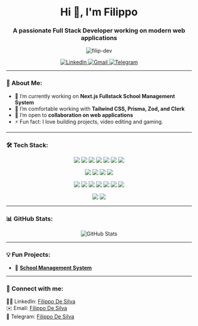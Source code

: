 <!-- Header -->
<h1 align="center">Hi 👋, I'm Filippo</h1>
<h3 align="center">A passionate Full Stack Developer working on modern web applications</h3>

<!-- Profile views counter -->
<p align="center"> <img src="https://komarev.com/ghpvc/?username=filip-dev&label=Profile%20views&color=0e75b6&style=flat" alt="filip-dev" /> </p>

<!-- Social Media Links -->
<p align="center">
  <a href="https://www.linkedin.com/in/filippo-de-silva-0982a7342" target="_blank">
    <img src="https://img.shields.io/badge/-LinkedIn-%230077B5?style=for-the-badge&logo=linkedin&logoColor=white" alt="LinkedIn"/>
  </a>
   <a href="mailto:filippodesilva23@gmail.com?subject=Let's Connect&body=Hi Filippo," target="_blank">
    <img src="https://img.shields.io/badge/-Gmail-%23D14836?style=for-the-badge&logo=gmail&logoColor=white" alt="Gmail"/>
  </a>
  <a href="https://t.me/Lt_Col_Sam?text=Hi%20Filippo,%20I%20would%20like%20to%20connect." target="_blank">
    <img src="https://img.shields.io/badge/-Telegram-%2326A5E4?style=for-the-badge&logo=telegram&logoColor=white" alt="Telegram"/>
  </a>
</p>

---

### 🚀 About Me:
- 🔭 I’m currently working on **Next.js Fullstack School Management System**  
- 🌱 I’m comfortable working with **Tailwind CSS, Prisma, Zod, and Clerk**  
- 👯 I’m open to **collaboration on web applications**  
- ⚡ Fun fact: I love building projects, video editing and gaming.  

---

### 🛠️ Tech Stack:
<p align="center">
  <!-- Languages -->
  <img src="https://img.shields.io/badge/-TypeScript-%23007ACC?style=for-the-badge&logo=typescript&logoColor=white" />
  <img src="https://img.shields.io/badge/-JavaScript-%23F7DF1E?style=for-the-badge&logo=javascript&logoColor=black" />
  <img src="https://img.shields.io/badge/-Python-%2314354C?style=for-the-badge&logo=python&logoColor=white" />
  <img src="https://img.shields.io/badge/-Go-%2300ADD8?style=for-the-badge&logo=go&logoColor=white" />
  <img src="https://img.shields.io/badge/-Java-%23F8981D?style=for-the-badge&logo=java&logoColor=white" />
  <img src="https://img.shields.io/badge/-HTML5-%23E34F26?style=for-the-badge&logo=html5&logoColor=white" />
  <img src="https://img.shields.io/badge/-CSS3-%231572B6?style=for-the-badge&logo=css3&logoColor=white" />
</p>
<p align="center">
  <!-- Frontend -->
  <img src="https://img.shields.io/badge/-Next.js-%23000000?style=for-the-badge&logo=next.js&logoColor=white" />
  <img src="https://img.shields.io/badge/-React-%2320232a?style=for-the-badge&logo=react&logoColor=%2361DAFB" />
  <img src="https://img.shields.io/badge/-React_Native-%2320232a?style=for-the-badge&logo=react&logoColor=%2361DAFB" />
  <img src="https://img.shields.io/badge/-Tailwind_CSS-%2338B2AC?style=for-the-badge&logo=tailwind-css&logoColor=white" />
</p>
<p align="center">
  <!-- Backend -->
  <img src="https://img.shields.io/badge/-Node.js-%23339933?style=for-the-badge&logo=node.js&logoColor=white" />
  <img src="https://img.shields.io/badge/-MongoDB-%2347A248?style=for-the-badge&logo=mongodb&logoColor=white" />
  <img src="https://img.shields.io/badge/-Prisma-%232D3748?style=for-the-badge&logo=prisma&logoColor=white" />
  <img src="https://img.shields.io/badge/-Firebase-%23FFCA28?style=for-the-badge&logo=firebase&logoColor=white" />
  <img src="https://img.shields.io/badge/-Docker-%232496ED?style=for-the-badge&logo=docker&logoColor=white" />
  <img src="https://img.shields.io/badge/-Stream_Chat-%2366CCFF?style=for-the-badge&logo=stream&logoColor=white" />
  <img src="https://img.shields.io/badge/-Clerk-%23000000?style=for-the-badge&logo=clerk&logoColor=white" />
</p>
<p align="center">
  <!-- Tools -->
  <img src="https://img.shields.io/badge/-VS_Code-%23007ACC?style=for-the-badge&logo=visual-studio-code&logoColor=white" />
  <img src="https://img.shields.io/badge/-Git-%23F05033?style=for-the-badge&logo=git&logoColor=white" />
</p>

---
### 📊 GitHub Stats:

<p align="center">
  <!-- GitHub Stats -->
  <img src="https://github-readme-stats.vercel.app/api?username=FilippoDeSilva&show_icons=true&theme=tokyonight" alt="GitHub Stats" />
  <!-- GitHub Streak Stats -->
<!--  <img src="https://github-readme-streak-stats.herokuapp.com/?user=FilippoDeSilva&theme=tokyonight" alt="GitHub Streak" /> -->
  <!-- Top Languages -->
<!--   <img src="https://github-readme-stats.vercel.app/api/top-langs/?username=FilippoDeSilva&layout=compact&theme=tokyonight" alt="Top Languages" /> -->
</p>

---

### 💡 Fun Projects:
- 📝 **[School Management System](https://github.com/FilippoDeSilva/class-unity-fullstack-sms)**  

---

### 🔗 Connect with me:
<p>
  🧑‍💻 LinkedIn: <a href="https://www.linkedin.com/in/filippo-de-silva-0982a7342" target="_blank">Filippo De Silva</a><br>
  ✉️ Email: <a href="mailto:filippodesilva23@gmail.com">Filippo De Silva</a><br>
  📱 Telegram: <a href="https://t.me/Lt_Col_Sam?text=Hi%20Filippo,%20I%20would%20like%20to%20connect." target="_blank">Filippo De Silva</a>
</p>
